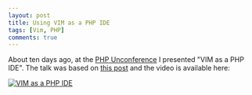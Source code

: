 ```yaml
---
layout: post
title: Using VIM as a PHP IDE
tags: [Vim, PHP]
comments: true
---
```


About ten days ago, at the [PHP Unconference](https://github.com/bootev/php_unconference/wiki/PhpUnconf-2015-Vortraege-Samstag)
I presented "VIM as a PHP IDE". The talk was based on [this post](/2015/04/17/using-vim-as-a-php-ide.html)
and the video is available here:


[![VIM as a PHP IDE](http://img.youtube.com/vi/2ME-aqoUpaU/0.jpg)](http://www.youtube.com/watch?v=2ME-aqoUpaU)
